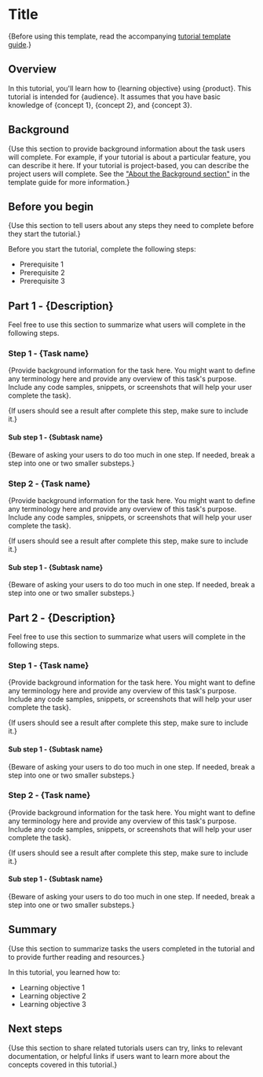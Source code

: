 # Title

{Before using this template, read the accompanying [tutorial template guide](about-tutorial.md).}

## Overview

In this tutorial, you'll learn how to {learning objective} using {product}. This tutorial is intended for {audience}. It assumes that you have basic knowledge of {concept 1}, {concept 2}, and {concept 3}. 

## Background 

{Use this section to provide background information about the task users will complete. For example, if your tutorial is about a particular feature, you can describe it here. If your tutorial is project-based, you can describe the project users will complete. See the ["About the Background section"](about-tutorial.md#about-the-background-section) in the template guide for more information.}

## Before you begin 

{Use this section to tell users about any steps they need to complete before they start the tutorial.}

Before you start the tutorial, complete the following steps:

* Prerequisite 1
* Prerequisite 2
* Prerequisite 3

## Part 1 - {Description}

Feel free to use this section to summarize what users will complete in the following steps.

### Step 1 - {Task name}

{Provide background information for the task here. You might want to define any terminology here and provide any overview of this task's purpose.
Include any code samples, snippets, or screenshots that will help your user complete the task}.

{If users should see a result after complete this step, make sure to include it.}

#### Sub step 1 - {Subtask name}

{Beware of asking your users to do too much in one step. If needed, break a step into one or two smaller substeps.}

### Step 2 - {Task name}

{Provide background information for the task here. You might want to define any terminology here and provide any overview of this task's purpose.
Include any code samples, snippets, or screenshots that will help your user complete the task}.

{If users should see a result after complete this step, make sure to include it.}

#### Sub step 1 - {Subtask name}

{Beware of asking your users to do too much in one step. If needed, break a step into one or two smaller substeps.}

## Part 2 - {Description}

Feel free to use this section to summarize what users will complete in the following steps.

### Step 1 - {Task name}

{Provide background information for the task here. You might want to define any terminology here and provide any overview of this task's purpose.
Include any code samples, snippets, or screenshots that will help your user complete the task}.

{If users should see a result after complete this step, make sure to include it.}

#### Sub step 1 - {Subtask name}

{Beware of asking your users to do too much in one step. If needed, break a step into one or two smaller substeps.}

### Step 2 - {Task name}

{Provide background information for the task here. You might want to define any terminology here and provide any overview of this task's purpose.
Include any code samples, snippets, or screenshots that will help your user complete the task}.

{If users should see a result after complete this step, make sure to include it.}

#### Sub step 1 - {Subtask name}

{Beware of asking your users to do too much in one step. If needed, break a step into one or two smaller substeps.}

## Summary

{Use this section to summarize tasks the users completed in the tutorial and to provide further reading and resources.}

In this tutorial, you learned how to:

* Learning objective 1
* Learning objective 2
* Learning objective 3

## Next steps

{Use this section to share related tutorials users can try, links to relevant documentation, or helpful links if users want to learn more about the concepts covered in this tutorial.}
